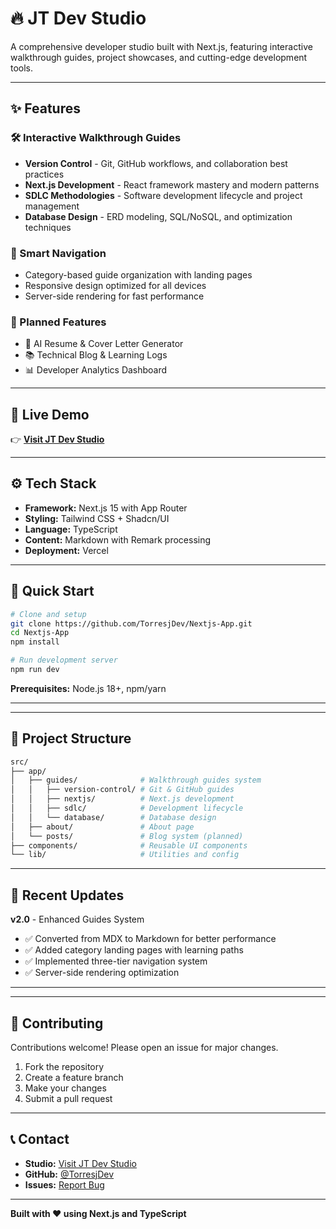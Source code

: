 # 🔥 JT Dev Studio

A comprehensive developer studio built with Next.js, featuring interactive walkthrough guides, project showcases, and cutting-edge development tools.

---

## ✨ Features


### 🛠️ Interactive Walkthrough Guides

- **Version Control** - Git, GitHub workflows, and collaboration best practices
- **Next.js Development** - React framework mastery and modern patterns
- **SDLC Methodologies** - Software development lifecycle and project management
- **Database Design** - ERD modeling, SQL/NoSQL, and optimization techniques


### 🎯 Smart Navigation

- Category-based guide organization with landing pages
- Responsive design optimized for all devices
- Server-side rendering for fast performance

### 🔮 Planned Features

- 🧠 AI Resume & Cover Letter Generator
- 📚 Technical Blog & Learning Logs
- 📊 Developer Analytics Dashboard

---

## 🚀 Live Demo

👉 **[Visit JT Dev Studio](https://nextjs-app-plum-one.vercel.app)**

---

## ⚙️ Tech Stack

- **Framework:** Next.js 15 with App Router
- **Styling:** Tailwind CSS + Shadcn/UI
- **Language:** TypeScript
- **Content:** Markdown with Remark processing
- **Deployment:** Vercel

---


## 🚀 Quick Start

```bash
# Clone and setup
git clone https://github.com/TorresjDev/Nextjs-App.git
cd Nextjs-App
npm install

# Run development server
npm run dev
```

**Prerequisites:** Node.js 18+, npm/yarn

---

---


## 📁 Project Structure

```bash                   
src/
├── app/
│   ├── guides/              # Walkthrough guides system
│   │   ├── version-control/ # Git & GitHub guides
│   │   ├── nextjs/          # Next.js development
│   │   ├── sdlc/            # Development lifecycle
│   │   └── database/        # Database design
│   ├── about/               # About page
│   └── posts/               # Blog system (planned)
├── components/              # Reusable UI components
└── lib/                     # Utilities and config
```

---

## 🔄 Recent Updates

**v2.0** - Enhanced Guides System

- ✅ Converted from MDX to Markdown for better performance
- ✅ Added category landing pages with learning paths
- ✅ Implemented three-tier navigation system
- ✅ Server-side rendering optimization

---

---

## 🤝 Contributing

Contributions welcome! Please open an issue for major changes.

1. Fork the repository
2. Create a feature branch
3. Make your changes
4. Submit a pull request

---

## 📞 Contact

- **Studio:** [Visit JT Dev Studio](https://nextjs-app-plum-one.vercel.app)
- **GitHub:** [@TorresjDev](https://github.com/TorresjDev)
- **Issues:** [Report Bug](https://github.com/TorresjDev/Nextjs-App/issues)

---

**Built with ❤️ using Next.js and TypeScript**
